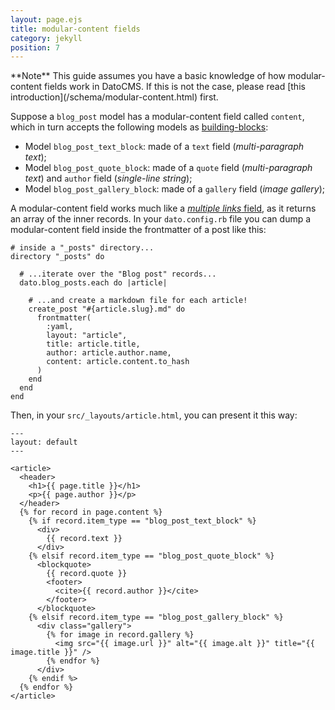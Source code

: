 ```yaml
---
layout: page.ejs
title: modular-content fields
category: jekyll
position: 7
---
```


<div class="note">
**Note** This guide assumes you have a basic knowledge of how modular-content fields work in DatoCMS. If this is not the case, please read [this introduction](/schema/modular-content.html) first.
</div>

Suppose a `blog_post` model has a modular-content field called `content`, which in turn accepts the following models as [building-blocks](/schema/modular-content.html):

* Model `blog_post_text_block`: made of a `text` field (*multi-paragraph text*);
* Model `blog_post_quote_block`: made of a `quote` field (*multi-paragraph text*) and `author` field (*single-line string*);
* Model `blog_post_gallery_block`: made of a `gallery` field (*image gallery*);

A modular-content field works much like a [*multiple links* field](/jekyll/links.html), as it returns an array of the inner records. In your `dato.config.rb` file you can dump a modular-content field inside the frontmatter of a post like this:

```
# inside a "_posts" directory...
directory "_posts" do

  # ...iterate over the "Blog post" records...
  dato.blog_posts.each do |article|

    # ...and create a markdown file for each article!
    create_post "#{article.slug}.md" do
      frontmatter(
        :yaml,
        layout: "article",
        title: article.title,
        author: article.author.name,
        content: article.content.to_hash
      )
    end
  end
end
```

Then, in your `src/_layouts/article.html`, you can present it this way:

```django
---
layout: default
---

<article>
  <header>
    <h1>{{ page.title }}</h1>
    <p>{{ page.author }}</p>
  </header>
  {% for record in page.content %}
    {% if record.item_type == "blog_post_text_block" %}
      <div>
        {{ record.text }}
      </div>
    {% elsif record.item_type == "blog_post_quote_block" %}
      <blockquote>
        {{ record.quote }}
        <footer>
          <cite>{{ record.author }}</cite>
        </footer>
      </blockquote>
    {% elsif record.item_type == "blog_post_gallery_block" %}
      <div class="gallery">
        {% for image in record.gallery %}
          <img src="{{ image.url }}" alt="{{ image.alt }}" title="{{ image.title }}" />
        {% endfor %}
      </div>
    {% endif %>
  {% endfor %}
</article>
```
